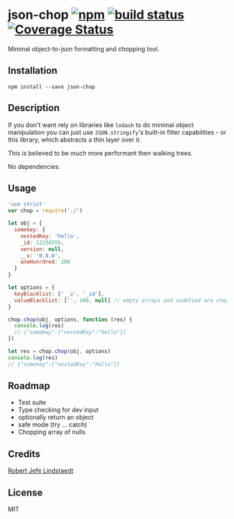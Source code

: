 # json-chop [![npm](https://img.shields.io/npm/v/npm.svg)]() [![build status](https://secure.travis-ci.org/eljefedelrodeodeljefe/json-chop.svg)](http://travis-ci.org/eljefedelrodeodeljefe/json-chop) [![Coverage Status](https://coveralls.io/repos/eljefedelrodeodeljefe/json-chop/badge.svg?branch=master&service=github)](https://coveralls.io/github/eljefedelrodeodeljefe/json-chop?branch=master)
Minimal object-to-json formatting and chopping tool.

## Installation

```
npm install --save json-chop
```

## Description
If you don't want rely on libraries like `lodash` to do minimal object manipulation you can just use `JSON.stringify`'s built-in filter capabilities - or this library, which abstracts a thin layer over it.

This is believed to be much more performant then walking trees.

No dependencies.

## Usage

```js
'use strict'
var chop = require('./')

let obj = {
  somekey: {
    nestedKey: 'hello',
    _id: 12234555,
    version: null,
    __v: '0.8.0',
    oneHunrdred: 100
  }
}

let options = {
  keyBlacklist: ['__v', '_id'],
  valueBlacklist: ['', 100, null] // empty arrays and undefied are chopped of implicitly
}

chop.chop(obj, options, function (res) {
  console.log(res)
  // {"somekey":{"nestedKey":"hello"}}
})

let res = chop.chop(obj, options)
console.log(res)
// {"somekey":{"nestedKey":"hello"}}
```

## Roadmap
- Test suite
- Type checking for dev input
- optionally return an object
- safe mode (try ... catch)
- Chopping array of nulls

## Credits
[Robert Jefe Lindstaedt](https://github.com/eljefedelrodeodeljefe/)

## License
MIT
